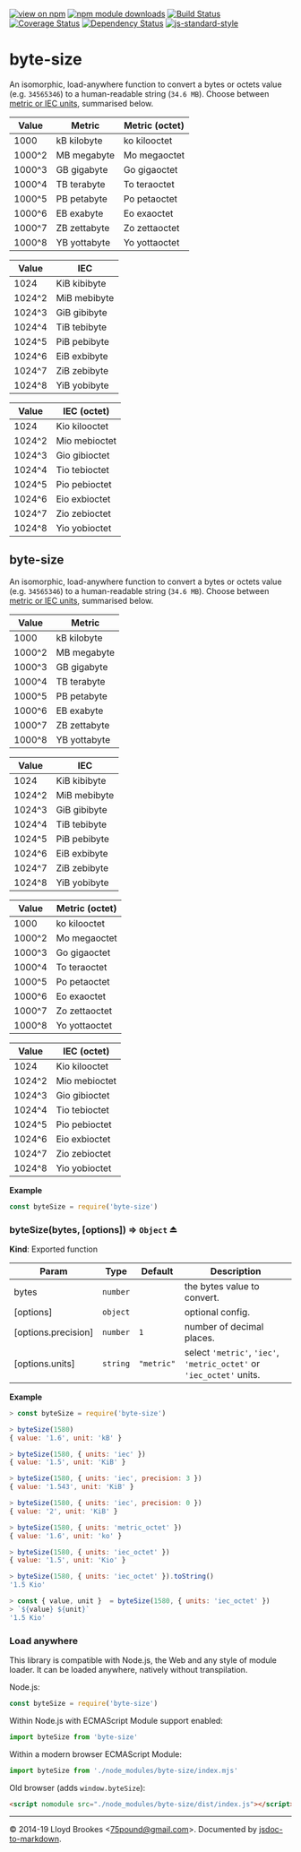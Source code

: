 [![view on npm](https://img.shields.io/npm/v/byte-size.svg)](https://www.npmjs.org/package/byte-size)
[![npm module downloads](https://img.shields.io/npm/dt/byte-size.svg)](https://www.npmjs.org/package/byte-size)
[![Build Status](https://travis-ci.org/75lb/byte-size.svg?branch=master)](https://travis-ci.org/75lb/byte-size)
[![Coverage Status](https://coveralls.io/repos/github/75lb/byte-size/badge.svg?branch=master)](https://coveralls.io/github/75lb/byte-size?branch=master)
[![Dependency Status](https://badgen.net/david/dep/75lb/byte-size)](https://david-dm.org/75lb/byte-size)
[![js-standard-style](https://img.shields.io/badge/code%20style-standard-brightgreen.svg)](https://github.com/feross/standard)

# byte-size

An isomorphic, load-anywhere function to convert a bytes or octets value (e.g. `34565346`) to a human-readable string (`34.6 MB`). Choose between [metric or IEC units](https://en.wikipedia.org/wiki/Gigabyte), summarised below.

Value  | Metric        | Metric (octet) |
-----  | ------------- | -------------- |
1000   | kB  kilobyte  | ko  kilooctet
1000^2 | MB  megabyte  | Mo  megaoctet
1000^3 | GB  gigabyte  | Go  gigaoctet
1000^4 | TB  terabyte  | To  teraoctet
1000^5 | PB  petabyte  | Po  petaoctet
1000^6 | EB  exabyte   | Eo  exaoctet
1000^7 | ZB  zettabyte | Zo  zettaoctet
1000^8 | YB  yottabyte | Yo  yottaoctet

Value | IEC
----- | ------------
1024  | KiB kibibyte
1024^2 | MiB mebibyte
1024^3 | GiB gibibyte
1024^4 | TiB tebibyte
1024^5 | PiB pebibyte
1024^6 | EiB exbibyte
1024^7 | ZiB zebibyte
1024^8 | YiB yobibyte

Value | IEC (octet)
----- | ------------
1024  | Kio kilooctet
1024^2 | Mio mebioctet
1024^3 | Gio gibioctet
1024^4 | Tio tebioctet
1024^5 | Pio pebioctet
1024^6 | Eio exbioctet
1024^7 | Zio zebioctet
1024^8 | Yio yobioctet

<a name="module_byte-size"></a>

## byte-size
An isomorphic, load-anywhere function to convert a bytes or octets value (e.g. `34565346`) to a human-readable string (`34.6 MB`). Choose between [metric or IEC units](https://en.wikipedia.org/wiki/Gigabyte), summarised below.

Value | Metric
----- | -------------
1000  | kB  kilobyte
1000^2 | MB  megabyte
1000^3 | GB  gigabyte
1000^4 | TB  terabyte
1000^5 | PB  petabyte
1000^6 | EB  exabyte
1000^7 | ZB  zettabyte
1000^8 | YB  yottabyte

Value | IEC
----- | ------------
1024  | KiB kibibyte
1024^2 | MiB mebibyte
1024^3 | GiB gibibyte
1024^4 | TiB tebibyte
1024^5 | PiB pebibyte
1024^6 | EiB exbibyte
1024^7 | ZiB zebibyte
1024^8 | YiB yobibyte

Value | Metric (octet)
----- | -------------
1000  | ko  kilooctet
1000^2 | Mo  megaoctet
1000^3 | Go  gigaoctet
1000^4 | To  teraoctet
1000^5 | Po  petaoctet
1000^6 | Eo  exaoctet
1000^7 | Zo  zettaoctet
1000^8 | Yo  yottaoctet

Value | IEC (octet)
----- | ------------
1024  | Kio kilooctet
1024^2 | Mio mebioctet
1024^3 | Gio gibioctet
1024^4 | Tio tebioctet
1024^5 | Pio pebioctet
1024^6 | Eio exbioctet
1024^7 | Zio zebioctet
1024^8 | Yio yobioctet

**Example**  
```js
const byteSize = require('byte-size')
```
<a name="exp_module_byte-size--byteSize"></a>

### byteSize(bytes, [options]) ⇒ <code>Object</code> ⏏
**Kind**: Exported function  

| Param | Type | Default | Description |
| --- | --- | --- | --- |
| bytes | <code>number</code> |  | the bytes value to convert. |
| [options] | <code>object</code> |  | optional config. |
| [options.precision] | <code>number</code> | <code>1</code> | number of decimal places. |
| [options.units] | <code>string</code> | <code>&quot;metric&quot;</code> | select `'metric'`, `'iec'`, `'metric_octet'` or `'iec_octet'` units. |

**Example**  
```js
> const byteSize = require('byte-size')

> byteSize(1580)
{ value: '1.6', unit: 'kB' }

> byteSize(1580, { units: 'iec' })
{ value: '1.5', unit: 'KiB' }

> byteSize(1580, { units: 'iec', precision: 3 })
{ value: '1.543', unit: 'KiB' }

> byteSize(1580, { units: 'iec', precision: 0 })
{ value: '2', unit: 'KiB' }

> byteSize(1580, { units: 'metric_octet' })
{ value: '1.6', unit: 'ko' }

> byteSize(1580, { units: 'iec_octet' })
{ value: '1.5', unit: 'Kio' }

> byteSize(1580, { units: 'iec_octet' }).toString()
'1.5 Kio'

> const { value, unit }  = byteSize(1580, { units: 'iec_octet' })
> `${value} ${unit}`
'1.5 Kio'
```

### Load anywhere

This library is compatible with Node.js, the Web and any style of module loader. It can be loaded anywhere, natively without transpilation.

Node.js:

```js
const byteSize = require('byte-size')
```

Within Node.js with ECMAScript Module support enabled:

```js
import byteSize from 'byte-size'
```

Within a modern browser ECMAScript Module:

```js
import byteSize from './node_modules/byte-size/index.mjs'
```

Old browser (adds `window.byteSize`):

```html
<script nomodule src="./node_modules/byte-size/dist/index.js"></script>
```

* * *

&copy; 2014-19 Lloyd Brookes \<75pound@gmail.com\>. Documented by [jsdoc-to-markdown](https://github.com/jsdoc2md/jsdoc-to-markdown).
